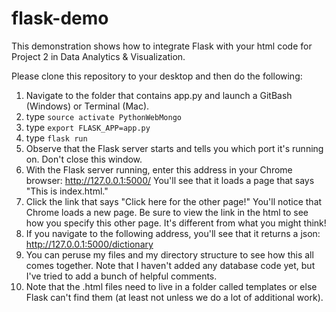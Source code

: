 # flask-demo
This demonstration shows how to integrate Flask with your html code for Project 2 in Data Analytics &amp; Visualization. 


Please clone this repository to your desktop and then do the following:

1. Navigate to the folder that contains app.py and launch a GitBash (Windows) or Terminal (Mac). 
2. type ``source activate PythonWebMongo``
3. type ``export FLASK_APP=app.py``
4. type ``flask run``
5. Observe that the Flask server starts and tells you which port it's running on. Don't close this window.
6. With the Flask server running, enter this address in your Chrome browser: http://127.0.0.1:5000/ You'll see that it loads a page that says "This is index.html." 
7. Click the link that says "Click here for the other page!" You'll notice that Chrome loads a new page. Be sure to view the link in the html to see how you specify this other page. It's different from what you might think!
8. If you navigate to the following address, you'll see that it returns a json: http://127.0.0.1:5000/dictionary
9. You can peruse my files and my directory structure to see how this all comes together. Note that I haven't added any database code yet, but I've tried to add a bunch of helpful comments. 
10. Note that the .html files need to live in a folder called templates or else Flask can't find them (at least not unless we do a lot of additional work). 

